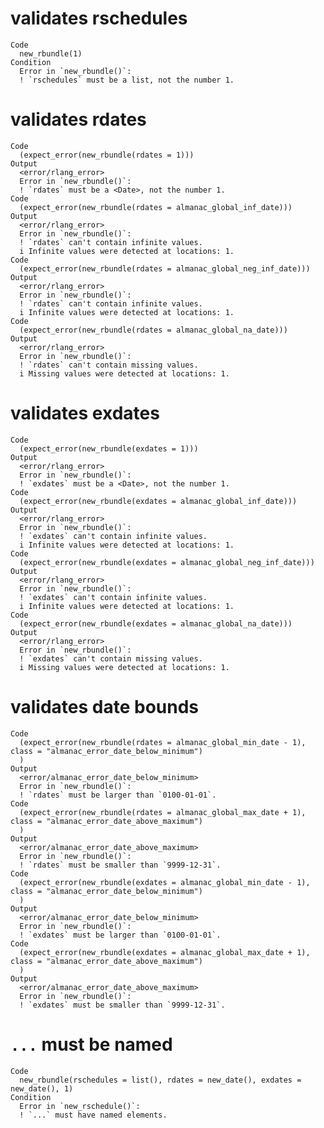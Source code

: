 # validates rschedules

    Code
      new_rbundle(1)
    Condition
      Error in `new_rbundle()`:
      ! `rschedules` must be a list, not the number 1.

# validates rdates

    Code
      (expect_error(new_rbundle(rdates = 1)))
    Output
      <error/rlang_error>
      Error in `new_rbundle()`:
      ! `rdates` must be a <Date>, not the number 1.
    Code
      (expect_error(new_rbundle(rdates = almanac_global_inf_date)))
    Output
      <error/rlang_error>
      Error in `new_rbundle()`:
      ! `rdates` can't contain infinite values.
      i Infinite values were detected at locations: 1.
    Code
      (expect_error(new_rbundle(rdates = almanac_global_neg_inf_date)))
    Output
      <error/rlang_error>
      Error in `new_rbundle()`:
      ! `rdates` can't contain infinite values.
      i Infinite values were detected at locations: 1.
    Code
      (expect_error(new_rbundle(rdates = almanac_global_na_date)))
    Output
      <error/rlang_error>
      Error in `new_rbundle()`:
      ! `rdates` can't contain missing values.
      i Missing values were detected at locations: 1.

# validates exdates

    Code
      (expect_error(new_rbundle(exdates = 1)))
    Output
      <error/rlang_error>
      Error in `new_rbundle()`:
      ! `exdates` must be a <Date>, not the number 1.
    Code
      (expect_error(new_rbundle(exdates = almanac_global_inf_date)))
    Output
      <error/rlang_error>
      Error in `new_rbundle()`:
      ! `exdates` can't contain infinite values.
      i Infinite values were detected at locations: 1.
    Code
      (expect_error(new_rbundle(exdates = almanac_global_neg_inf_date)))
    Output
      <error/rlang_error>
      Error in `new_rbundle()`:
      ! `exdates` can't contain infinite values.
      i Infinite values were detected at locations: 1.
    Code
      (expect_error(new_rbundle(exdates = almanac_global_na_date)))
    Output
      <error/rlang_error>
      Error in `new_rbundle()`:
      ! `exdates` can't contain missing values.
      i Missing values were detected at locations: 1.

# validates date bounds

    Code
      (expect_error(new_rbundle(rdates = almanac_global_min_date - 1), class = "almanac_error_date_below_minimum")
      )
    Output
      <error/almanac_error_date_below_minimum>
      Error in `new_rbundle()`:
      ! `rdates` must be larger than `0100-01-01`.
    Code
      (expect_error(new_rbundle(rdates = almanac_global_max_date + 1), class = "almanac_error_date_above_maximum")
      )
    Output
      <error/almanac_error_date_above_maximum>
      Error in `new_rbundle()`:
      ! `rdates` must be smaller than `9999-12-31`.
    Code
      (expect_error(new_rbundle(exdates = almanac_global_min_date - 1), class = "almanac_error_date_below_minimum")
      )
    Output
      <error/almanac_error_date_below_minimum>
      Error in `new_rbundle()`:
      ! `exdates` must be larger than `0100-01-01`.
    Code
      (expect_error(new_rbundle(exdates = almanac_global_max_date + 1), class = "almanac_error_date_above_maximum")
      )
    Output
      <error/almanac_error_date_above_maximum>
      Error in `new_rbundle()`:
      ! `exdates` must be smaller than `9999-12-31`.

# `...` must be named

    Code
      new_rbundle(rschedules = list(), rdates = new_date(), exdates = new_date(), 1)
    Condition
      Error in `new_rschedule()`:
      ! `...` must have named elements.

